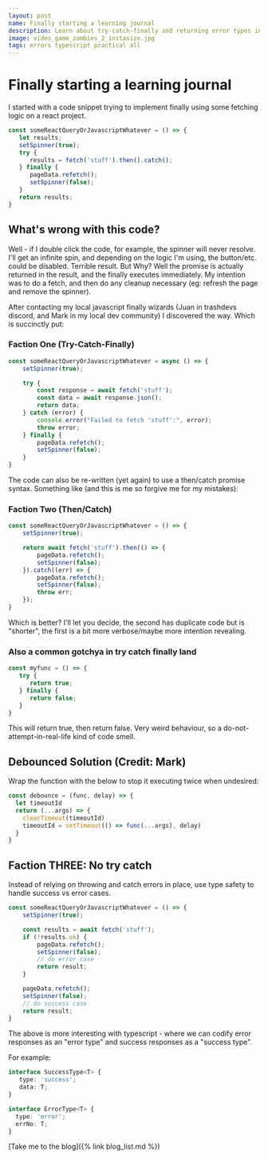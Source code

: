 ```yaml
---
layout: post
name: Finally starting a learning journal
description: Learn about try-catch-finally and returning error types in depth.
image: video_game_zombies_2_instasize.jpg
tags: errors typescript practical all
---
```


# Finally starting a learning journal


I started with a code snippet trying to implement finally using some fetching logic on a react project.


```ts
const someReactQueryOrJavascriptWhatever = () => {
   let results;
   setSpinner(true);
   try {
      results = fetch('stuff').then().catch();
   } finally {
      pageData.refetch();
      setSpinner(false);
   }
   return results;
}
```

## What's wrong with this code?

Well - if I double click the code, for example, the spinner will never resolve. I'll get an infinite spin, and depending on the logic
I'm using, the button/etc. could be disabled. Terrible result. But Why? Well the promise is actually returned in the result, and the finally executes
immediately. My intention was to do a fetch, and then do any cleanup necessary (eg: refresh the page and remove the spinner).


After contacting my local javascript finally wizards (Juan in trashdevs discord, and Mark in my local dev community) I discovered the way. Which is succinctly put:

### Faction One (Try-Catch-Finally)

```ts
const someReactQueryOrJavascriptWhatever = async () => {
    setSpinner(true);

    try {
        const response = await fetch('stuff');
        const data = await response.json();
        return data;
    } catch (error) {
        console.error("Failed to fetch 'stuff':", error);
        throw error;
    } finally {
        pageData.refetch();
        setSpinner(false);
    }
}
```


The code can also be re-written (yet again) to use a then/catch promise syntax. Something like (and this is me so forgive me for my mistakes):


### Faction Two (Then/Catch)

```ts
const someReactQueryOrJavascriptWhatever = () => {
    setSpinner(true);

    return await fetch('stuff').then(() => {
        pageData.refetch();
        setSpinner(false);
    }).catch((err) => {
        pageData.refetch();
        setSpinner(false);
        throw err;
    });
}
```


Which is better? I'll let you decide, the second has duplicate code but is "shorter", the first is a bit more verbose/maybe more intention revealing.


### Also a common gotchya in try catch finally land

```ts
const myfunc = () => {
   try {
      return true;
   } finally {
      return false;
   }
}
```


This will return true, then return false. Very weird behaviour, so a do-not-attempt-in-real-life kind of code smell.


## Debounced Solution (Credit: Mark)


Wrap the function with the below to stop it executing twice when undesired:


```ts
const debounce = (func, delay) => {
  let timeoutId
  return (...args) => {
    clearTimeout(timeoutId)
    timeoutId = setTimeout(() => func(...args), delay)
  }
}
```

## Faction THREE: No try catch


Instead of relying on throwing and catch errors in place, use type safety to handle success vs error cases.


```ts
const someReactQueryOrJavascriptWhatever = () => {
    setSpinner(true);

    const results = await fetch('stuff');
    if (!results.ok) {
        pageData.refetch();
        setSpinner(false);
        // do error case
        return result;
    }

    pageData.refetch();
    setSpinner(false);
    // do success case
    return result;
}
```


The above is more interesting with typescript - where we can codify error responses as an "error type" and success responses as a "success type".



For example:


```ts
interface SuccessType<T> { 
   type: 'success';
   data: T;
}

interface ErrorType<T> {
  type: 'error';
  errNo: T;
}
```
[Take me to the blog]({% link blog_list.md %})
